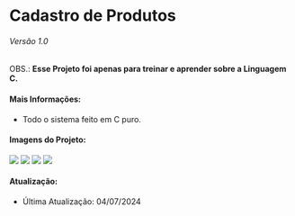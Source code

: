<h1>Cadastro de Produtos</h1>
<h6>Versão 1.0</h6>
<p>OBS.: <strong>Esse Projeto foi apenas para treinar e aprender sobre a Linguagem C.</strong></p>

<h4>Mais Informações:</h4>
<ul>
  <li>Todo o sistema feito em C puro.</li>
</ul>

<h4>Imagens do Projeto:</h4>
<img src="https://uploaddeimagens.com.br/images/004/808/326/full/01.png?1720139503"/>
<img src="https://uploaddeimagens.com.br/images/004/808/328/full/02.png?1720139640"/>
<img src="https://uploaddeimagens.com.br/images/004/808/329/full/03.png?1720139657"/>
<img src="https://uploaddeimagens.com.br/images/004/808/330/full/04.png?1720139675"/>

<h4>Atualização:</h4>
<ul>
  <li>Última Atualização: 04/07/2024</li>
</ul>
